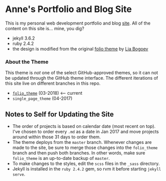 # Anne's Portfolio and Blog Site

This is my personal web development portfolio and blog [site](http://lortza.github.io/). All of the content on this site is... mine, you dig?

- jekyll 3.6.2
- ruby 2.4.2
- the design is modified from the original <a href="http://liabogoev.com/-folio" target="_blank">folio theme</a> by [Lia Bogoev](http://liabogoev.com/)

### About the Theme

This theme is *not* one of the select GitHub-approved themes, so it can not be updated through the GitHub theme interface. The different iterations of this site live on different branches in this repo.

-  [`folio_theme`](https://github.com/bogoli/-folio?tab=readme-ov-file) (03-2018) <-- current
-  `single_page_theme` (04-2017)

## Notes to Self for Updating the Site

- The order of projects is based on calendar date (most recent on top). I've chosen to order every `.md` as a date in Jan 2017 and move projects around within those 31 days to order them.
- The theme deploys from the `master` branch. Whenever changes are made to the site, be sure to merge those changes into the `folio_theme` branch and then push both branches. In other words, make sure `folio_theme` is an up-to-date backup of `master`.
- To make changes to the styles, edit the `scss` files in the `_sass` directory.
- Jekyll is installed in the `ruby 2.4.2` gem, so rvm it before starting `jekyll serve`.
